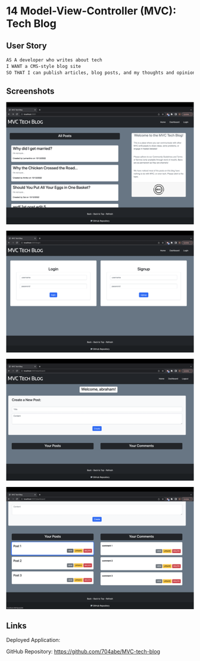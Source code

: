 # 14 Model-View-Controller (MVC): Tech Blog

## User Story

```md
AS A developer who writes about tech
I WANT a CMS-style blog site
SO THAT I can publish articles, blog posts, and my thoughts and opinions
```
## Screenshots

![Homepage](/Assets/Screen%20Shot%202022-10-14%20at%207.20.35%20PM.png)

![Login/Signup](/Assets/Screen%20Shot%202022-10-14%20at%207.20.54%20PM.png)

![Dashboard](/Assets/Screen%20Shot%202022-10-14%20at%207.21.28%20PM.png)

![Posts and Comments](/Assets/Screen%20Shot%202022-10-14%20at%207.25.37%20PM.png) 

## Links

Deployed Application: 

GitHub Repository: https://github.com/704abe/MVC-tech-blog